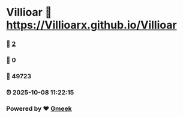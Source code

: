 # Villioar :link: https://Villioarx.github.io/Villioar 
### :page_facing_up: [2](https://Villioarx.github.io/Villioar/tag.html) 
### :speech_balloon: 0 
### :hibiscus: 49723 
### :alarm_clock: 2025-10-08 11:22:15 
### Powered by :heart: [Gmeek](https://github.com/Meekdai/Gmeek)

